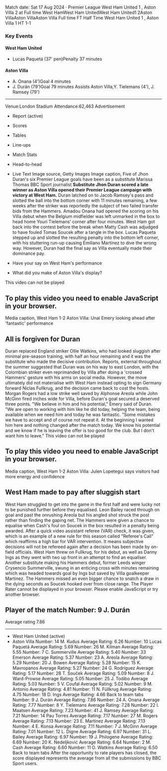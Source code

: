 Match date: Sat 17 Aug 2024
‧
Premier League
West Ham United 1 , Aston Villa 2 at Full time
West HamWest Ham UnitedWest Ham United1
2Aston VillaAston VillaAston Villa
Full time
FT
Half Time West Ham United 1 , Aston Villa 1
HT 1-1
### Key Events
#### West Ham United
-   Lucas Paquetá (37' pen)Penalty 37 minutes
#### Aston Villa
-   A. Onana (4')Goal 4 minutes
-   J. Durán (79')Goal 79 minutes
Assists
Aston Villa,Y. Tielemans (4'), J. Ramsey (79')
___
Venue:London Stadium
Attendance:62,463
Advertisement
-   Report (active)
-   Scores
-   Tables
-   Line-ups
-   Match Stats
-   Head-to-head
-   Live Text
Image source, Getty Images
Image caption,
Five of Jhon Duran's six Premier League goals have been as a substitute
Marissa Thomas
BBC Sport journalist
**Substitute Jhon Duran scored a late winner as Aston Villa opened their Premier League campaign with victory at West Ham.**
Duran latched on to Jacob Ramsey's pass and slotted the ball into the bottom corner with 11 minutes remaining, a few weeks after the striker was reportedly the subject of two failed transfer bids from the Hammers.
Amadou Onana had opened the scoring on his Villa debut when the Belgium midfielder was left unmarked in the box to head home Youri Tielemans' corner after four minutes.
West Ham got back into the contest before the break when Matty Cash was adjudged to have fouled Tomas Soucek after a tangle in the box.
Lucas Paqueta stepped up and slotted the resulting penalty into the bottom left corner, with his stuttering run-up causing Emiliano Martinez to dive the wrong way.
However, Duran had the final say as Villa eventually made their dominance pay.
-   Have your say on West Ham's performance
    
-   What did you make of Aston Villa's display?
    
This video can not be played
## To play this video you need to enable JavaScript in your browser.
Media caption,
West Ham 1-2 Aston Villa: Unai Emery looking ahead after 'fantastic' performance
## All is forgiven for Duran
Duran replaced England striker Ollie Watkins, who had looked sluggish after minimal pre-season training, with half an hour remaining and it was the substitute who made the decisive contribution.
Reports, external throughout the summer suggested that Duran was on his way to east London, with the Colombian striker even reprimanded by Villa after doing a 'crossed Hammers' gesture with his arms on social media.
However, the move ultimately did not materialise with West Ham instead opting to sign Germany forward Niclas Fullkrug, and the decision came back to cost the hosts.
Morgan Rogers had a low strike well saved by Alphonse Areola while John McGinn fired inches wide for Villa, before Duran's goal secured a deserved three points.
"We believe in him and his potential," Emery said of Duran.
"We are open to working with him like he did today, helping the team, being available when we need him and today he was fantastic.
"Some mistakes we have to accept and of course not repeat it. At the beginning I wanted him here and nothing changed after the match today. We know his potential and we know if he is leaving the offer is too good for the club. But I don't want him to leave."
This video can not be played
## To play this video you need to enable JavaScript in your browser.
Media caption,
West Ham 1-2 Aston Villa: Julen Lopetegui says visitors had more energy and confidence
## West Ham made to pay after sluggish start
West Ham struggled to get into the game in the first half and were lucky not to be punished further before they equalised.
Leon Bailey raced through on goal and past the onrushing Areola but his angled shot struck the post rather than finding the gaping net.
The Hammers were given a chance to equalise when Cash's foul on Soucek in the box resulted in a penalty being awarded.
After a quick video assistant referee (VAR) check, it was given, which is an example of a new rule for this season called "Referee's Call" which reaffirms a high bar for VAR intervention. It means subjective decisions will not be refereed again after a decision has been made by on-field officials.
West Ham threw on Fullkrug, for his debut, as well as Danny Ings as they went with two up front in an attempt to find an equaliser.
Another substitute making his Hammers debut, former Leeds winger Crysencio Summerville, swung in an enticing cross with minutes remaining which was headed towards goal by Ings but saved by Villa goalkeeper Martinez.
The Hammers missed an even bigger chance to snatch a draw in the dying seconds as Soucek hooked over from close range.
The Player Rater cannot be displayed in your browser. Please enable JavaScript or try another browser.
## Player of the match Number: 9 J. Durán
Average rating 7.86
___
-   West Ham United (active)
-   Aston Villa
Number: 14 M. Kudus
Average Rating: 6.26
Number: 10 Lucas Paquetá
Average Rating: 5.69
Number: 26 M. Kilman
Average Rating: 5.55
Number: 7 C. Summerville
Average Rating: 5.40
Number: 33 Emerson
Average Rating: 5.37
Number: 23 A. Areola
Average Rating: 5.29
Number: 20 J. Bowen
Average Rating: 5.28
Number: 15 K. Mavropanos
Average Rating: 5.27
Number: 24 G. Rodríguez
Average Rating: 5.17
Number: 28 T. Souček
Average Rating: 5.09
Number: 8 J. Ward-Prowse
Average Rating: 5.05
Number: 25 J. Todibo
Average Rating: 5.03
Number: 5 V. Coufal
Average Rating: 5.02
Number: 9 M. Antonio
Average Rating: 4.81
Number: 11 N. Füllkrug
Average Rating: 4.75
Number: 18 D. Ings
Average Rating: 4.66
Back to team tabs
Number: 9 J. Durán
Average Rating: 7.86
Number: 24 A. Onana
Average Rating: 7.77
Number: 8 Y. Tielemans
Average Rating: 7.28
Number: 22 I. Maatsen
Average Rating: 7.23
Number: 41 J. Ramsey
Average Rating: 7.21
Number: 14 Pau Torres
Average Rating: 7.17
Number: 27 M. Rogers
Average Rating: 7.13
Number: 23 E. Martínez
Average Rating: 7.13
Number: 4 E. Konsa
Average Rating: 7.11
Number: 7 J. McGinn
Average Rating: 7.01
Number: 12 L. Digne
Average Rating: 6.97
Number: 31 L. Bailey
Average Rating: 6.97
Number: 19 J. Philogene
Average Rating: 6.69
Number: 20 K. Nedeljković
Average Rating: 6.64
Number: 2 M. Cash
Average Rating: 6.60
Number: 11 O. Watkins
Average Rating: 6.50
Back to team tabs
After the opportunity to rate players has closed, the score displayed represents the average from all the submissions by BBC Sport users.